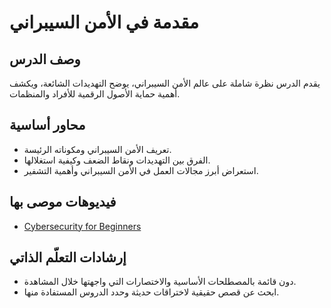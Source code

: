 # مقدمة في الأمن السيبراني

## وصف الدرس
يقدم الدرس نظرة شاملة على عالم الأمن السيبراني، يوضح التهديدات الشائعة، ويكشف أهمية حماية الأصول الرقمية للأفراد والمنظمات.

## محاور أساسية
- تعريف الأمن السيبراني ومكوناته الرئيسة.
- الفرق بين التهديدات ونقاط الضعف وكيفية استغلالها.
- استعراض أبرز مجالات العمل في الأمن السيبراني وأهمية التشفير.

## فيديوهات موصى بها
- [Cybersecurity for Beginners](https://www.youtube.com/watch?v=0ZP-cmG8BqQ)

## إرشادات التعلّم الذاتي
- دون قائمة بالمصطلحات الأساسية والاختصارات التي واجهتها خلال المشاهدة.
- ابحث عن قصص حقيقية لاختراقات حديثة وحدد الدروس المستفادة منها.
